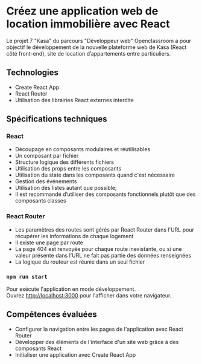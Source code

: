 # Créez une application web de location immobilière avec React

Le projet 7 "Kasa" du parcours "Développeur web" Openclassroom a pour objectif le développement de la nouvelle plateforme web de Kasa (React côté front-end), site de location d’appartements entre particuliers.

## Technologies

- Create React App
- React Router
- Utilisation des librairies React externes interdite

## Spécifications techniques

### React

- Découpage en composants modulaires et réutilisables 
- Un composant par fichier 
- Structure logique des différents fichiers 
- Utilisation des props entre les composants 
- Utilisation du state dans les composants quand c'est nécessaire 
- Gestion des événements 
- Utilisation des listes autant que possible;
- Il est recommandé d’utiliser des composants fonctionnels plutôt que   des composants classes

### React Router
- Les paramètres des routes sont gérés par React Router dans l'URL pour récupérer les informations de chaque logement
- Il existe une page par route
- La page 404 est renvoyée pour chaque route inexistante, ou si une
valeur présente dans l’URL ne fait pas partie des données
renseignées
- La logique du routeur est réunie dans un seul fichier

### `npm run start`

Pour exécute l'application en mode développement.\
Ouvrez [http://localhost:3000](http://localhost:3000) pour l'afficher dans votre navigateur.

## Compétences évaluées

- Configurer la navigation entre les pages de l'application avec React Router
- Développer des éléments de l'interface d'un site web grâce à des composants React
- Initialiser une application avec Create React App
